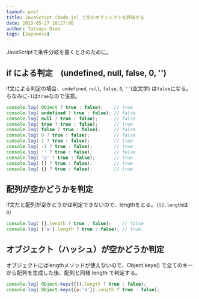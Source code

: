 ```yaml
---
layout: post
title: JavaScript (Node.js) で空のオブジェクトを評価する
date: 2013-05-27 18:27:00
author: Tatsuya Oiwa
tags: [Japanese]
---
```


JavaScriptで条件分岐を書くときのために。

## if による判定　(undefined, null, false, 0, '')

if文による判定の場合、`undefined`, `null`, `false`, `0`, `''`(空文字) は`false`になる。ちなみに`-1`は`true`なので注意。

```js
console.log( Object ? true : false);    // true
console.log( undefined ? true : false); // false
console.log( null ? true : false);      // false
console.log( true ? true : false);      // true
console.log( false ? true : false);     // false
console.log( 0 ? true : false);         // false
console.log( 1 ? true : false);         // true
console.log( -1 ? true : false);        // true
console.log( '' ? true : false);        // false
console.log( 'a' ? true : false);       // true
console.log( [] ? true : false);        // true
console.log( {} ? true : false);        // true
```

## 配列が空かどうかを判定

if文だと配列が空かどうかは判定できないので、lengthをとる。（`[].length`は`0`）

```js
console.log( [].length ? true : false);    // false
console.log( ['a'].length ? true : false); // true
```

## オブジェクト（ハッシュ）が空かどうか判定

オブジェクトにはlengthメソッドが使えないので、Object.keys() で全てのキーから配列を生成した後、配列と同様 length で判定する。

```js
console.log( Object.keys({}).length ? true : false);
console.log( Object.keys({a:'a'}).length ? true : false);
```
